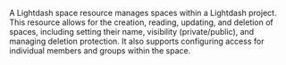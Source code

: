 A Lightdash space resource manages spaces within a Lightdash project. This resource allows for the creation, reading, updating, and deletion of spaces, including setting their name, visibility (private/public), and managing deletion protection. It also supports configuring access for individual members and groups within the space.
